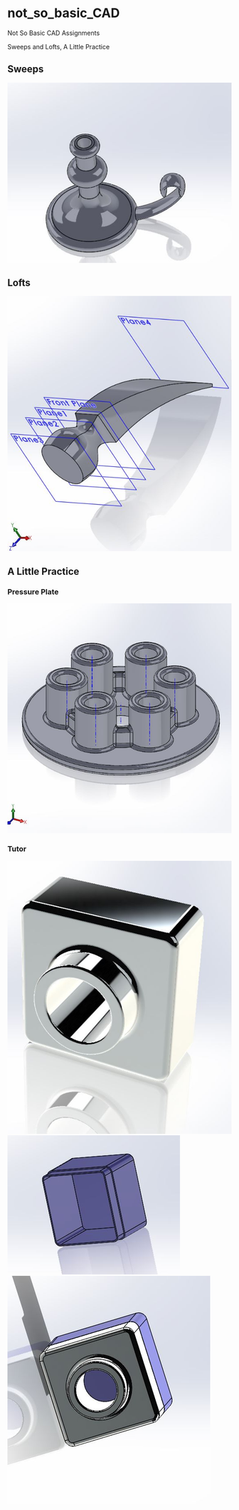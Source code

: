  # not_so_basic_CAD

Not So Basic CAD Assignments

Sweeps and Lofts, A Little Practice

## Sweeps

![sweeps](https://github.com/hnovak94/not_so_basic_CAD/blob/master/media/sweeps_engineeringnotebook.JPG)

## Lofts
![lofts](https://github.com/hnovak94/not_so_basic_CAD/blob/master/media/lofts_engineeringnotebook.JPG)

## A Little Practice

### Pressure Plate
![pressure plate](https://github.com/hnovak94/not_so_basic_CAD/blob/master/media/pressureplate_engineeringnotebook.JPG)

### Tutor
![part 1](https://github.com/hnovak94/not_so_basic_CAD/blob/master/media/tutor1_engineeringnotebook.JPG)
![part 2](https://github.com/hnovak94/not_so_basic_CAD/blob/master/media/tutor2_engineeringnotebook.JPG)
![assembly](https://github.com/hnovak94/not_so_basic_CAD/blob/master/media/tutor_engineeringnotebook.JPG)
